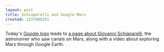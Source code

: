 ```yaml
---
layout: post
title: Schiaparelli and Google Mars
created: 1237080291
---
```

Today's [Google logo](http://www.google.com/intl/en/holidaylogos.html) leads to [a page about Giovanni Schiaparelli](http://earth.google.com/mars/giovanni.html), the astronomer who saw canals on Mars, along with a video about exploring Mars through Google Earth.
